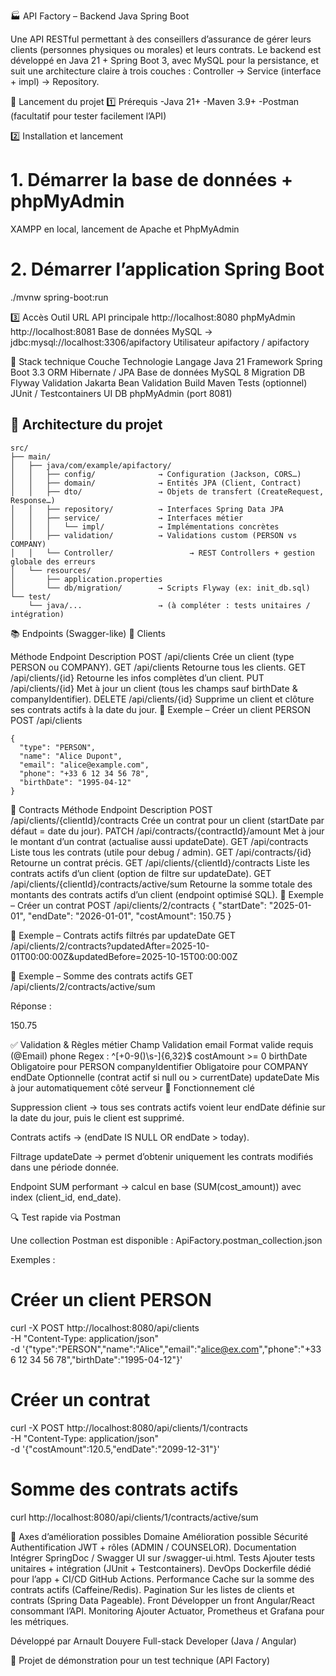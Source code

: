 🏭 API Factory – Backend Java Spring Boot

Une API RESTful permettant à des conseillers d’assurance de gérer leurs clients (personnes physiques ou morales) et leurs contrats.
Le backend est développé en Java 21 + Spring Boot 3, avec MySQL pour la persistance, et suit une architecture claire à trois couches :
Controller → Service (interface + impl) → Repository.

🚀 Lancement du projet
1️⃣ Prérequis
-Java 21+
-Maven 3.9+
-Postman (facultatif pour tester facilement l’API)

2️⃣ Installation et lancement
# 1. Démarrer la base de données + phpMyAdmin
XAMPP en local, lancement de Apache et PhpMyAdmin

# 2. Démarrer l’application Spring Boot
./mvnw spring-boot:run

3️⃣ Accès
Outil	URL
API principale	http://localhost:8080
phpMyAdmin	http://localhost:8081
Base de données	MySQL → jdbc:mysql://localhost:3306/apifactory
Utilisateur	apifactory / apifactory

🧩 Stack technique
Couche	Technologie
Langage	Java 21
Framework	Spring Boot 3.3
ORM	Hibernate / JPA
Base de données	MySQL 8
Migration DB	Flyway
Validation	Jakarta Bean Validation
Build	Maven
Tests	(optionnel) JUnit / Testcontainers
UI DB	phpMyAdmin (port 8081)

## 📜 Architecture du projet

```text
src/
├── main/
│   ├── java/com/example/apifactory/
│   │   ├── config/              → Configuration (Jackson, CORS…)
│   │   ├── domain/              → Entités JPA (Client, Contract)
│   │   ├── dto/                 → Objets de transfert (CreateRequest, Response…)
│   │   ├── repository/          → Interfaces Spring Data JPA
│   │   ├── service/             → Interfaces métier
│   │   │   └── impl/            → Implémentations concrètes
│   │   ├── validation/          → Validations custom (PERSON vs COMPANY)
│   │   └── Controller/                 → REST Controllers + gestion globale des erreurs
│   └── resources/
│       ├── application.properties
│       └── db/migration/        → Scripts Flyway (ex: init_db.sql)
└── test/
    └── java/...                 → (à compléter : tests unitaires / intégration)
```

📚 Endpoints (Swagger-like)
🔹 Clients

Méthode	Endpoint	Description
POST	/api/clients	Crée un client (type PERSON ou COMPANY).
GET	/api/clients	Retourne tous les clients.
GET	/api/clients/{id}	Retourne les infos complètes d’un client.
PUT	/api/clients/{id}	Met à jour un client (tous les champs sauf birthDate & companyIdentifier).
DELETE	/api/clients/{id}	Supprime un client et clôture ses contrats actifs à la date du jour.
🧾 Exemple – Créer un client PERSON
POST /api/clients
```text
{
  "type": "PERSON",
  "name": "Alice Dupont",
  "email": "alice@example.com",
  "phone": "+33 6 12 34 56 78",
  "birthDate": "1995-04-12"
}
```

🔹 Contracts
Méthode	Endpoint	Description
POST	/api/clients/{clientId}/contracts	Crée un contrat pour un client (startDate par défaut = date du jour).
PATCH	/api/contracts/{contractId}/amount	Met à jour le montant d’un contrat (actualise aussi updateDate).
GET	/api/contracts	Liste tous les contrats (utile pour debug / admin).
GET	/api/contracts/{id}	Retourne un contrat précis.
GET	/api/clients/{clientId}/contracts	Liste les contrats actifs d’un client (option de filtre sur updateDate).
GET	/api/clients/{clientId}/contracts/active/sum	Retourne la somme totale des montants des contrats actifs d’un client (endpoint optimisé SQL).
🧾 Exemple – Créer un contrat
POST /api/clients/2/contracts
{
  "startDate": "2025-01-01",
  "endDate": "2026-01-01",
  "costAmount": 150.75
}

🧾 Exemple – Contrats actifs filtrés par updateDate
GET /api/clients/2/contracts?updatedAfter=2025-10-01T00:00:00Z&updatedBefore=2025-10-15T00:00:00Z

🧾 Exemple – Somme des contrats actifs
GET /api/clients/2/contracts/active/sum

Réponse :

150.75

✅ Validation & Règles métier
Champ	Validation
email	Format valide requis (@Email)
phone	Regex : ^[+0-9()\\s-]{6,32}$
costAmount	>= 0
birthDate	Obligatoire pour PERSON
companyIdentifier	Obligatoire pour COMPANY
endDate	Optionnelle (contrat actif si null ou > currentDate)
updateDate	Mis à jour automatiquement côté serveur
🧠 Fonctionnement clé

Suppression client → tous ses contrats actifs voient leur endDate définie sur la date du jour, puis le client est supprimé.

Contrats actifs → (endDate IS NULL OR endDate > today).

Filtrage updateDate → permet d’obtenir uniquement les contrats modifiés dans une période donnée.

Endpoint SUM performant → calcul en base (SUM(cost_amount)) avec index (client_id, end_date).

🔍 Test rapide via Postman

Une collection Postman est disponible :
ApiFactory.postman_collection.json

Exemples :

# Créer un client PERSON
curl -X POST http://localhost:8080/api/clients \
  -H "Content-Type: application/json" \
  -d '{"type":"PERSON","name":"Alice","email":"alice@ex.com","phone":"+33 6 12 34 56 78","birthDate":"1995-04-12"}'

# Créer un contrat
curl -X POST http://localhost:8080/api/clients/1/contracts \
  -H "Content-Type: application/json" \
  -d '{"costAmount":120.5,"endDate":"2099-12-31"}'

# Somme des contrats actifs
curl http://localhost:8080/api/clients/1/contracts/active/sum

🔮 Axes d’amélioration possibles
Domaine	Amélioration possible
Sécurité	Authentification JWT + rôles (ADMIN / COUNSELOR).
Documentation	Intégrer SpringDoc / Swagger UI sur /swagger-ui.html.
Tests	Ajouter tests unitaires + intégration (JUnit + Testcontainers).
DevOps	Dockerfile dédié pour l’app + CI/CD GitHub Actions.
Performance	Cache sur la somme des contrats actifs (Caffeine/Redis).
Pagination	Sur les listes de clients et contrats (Spring Data Pageable).
Front	Développer un front Angular/React consommant l’API.
Monitoring	Ajouter Actuator, Prometheus et Grafana pour les métriques.

Développé par Arnault Douyere
Full-stack Developer (Java / Angular)

📍 Projet de démonstration pour un test technique (API Factory)
